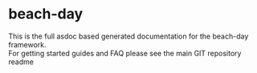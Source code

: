 # beach-day

This is the full asdoc based generated documentation for the beach-day framework.  
For getting started guides and FAQ please see the main GIT repository readme